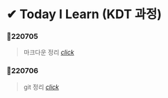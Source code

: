 # ✔ Today I Learn (KDT 과정)

### 📝220705 

> 마크다운 정리 [_click_](https://github.com/na-hyeong9/TIL/blob/master/markdown/markdown.md)

### 📝220706
> git 정리 [_click_](https://github.com/na-hyeong9/TIL/blob/master/git/GIT.md)
